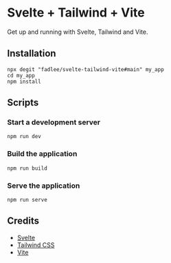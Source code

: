 # Svelte + Tailwind + Vite

Get up and running with Svelte, Tailwind and Vite.

## Installation

```
npx degit "fadlee/svelte-tailwind-vite#main" my_app
cd my_app
npm install
```

## Scripts

### Start a development server

`npm run dev`

### Build the application

`npm run build`

### Serve the application

`npm run serve`

## Credits

- [Svelte](https://svelte.dev/)
- [Tailwind CSS](https://tailwindcss.com/)
- [Vite](https://vitejs.dev/)
